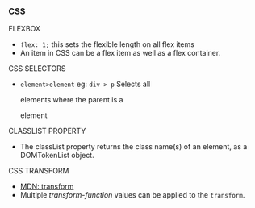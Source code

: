 ### **CSS**

FLEXBOX
- `flex: 1;` this sets the flexible length on all flex items
- An item in CSS can be a flex item as well as a flex container.


CSS SELECTORS
- `element>element`	eg: `div > p`	Selects all <p> elements where the parent is a <div> element

CLASSLIST PROPERTY
- The classList property returns the class name(s) of an element, as a DOMTokenList object.

CSS TRANSFORM
- [MDN: transform](https://developer.mozilla.org/en-US/docs/Web/CSS/transform)
- Multiple _transform-function_ values can be applied to the `transform`. 